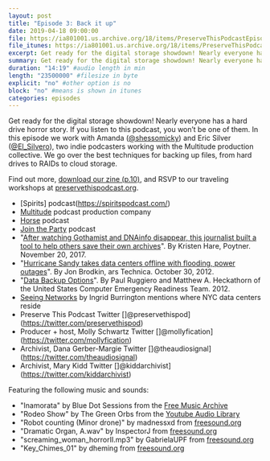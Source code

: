 ```yaml
---
layout: post
title: "Episode 3: Back it up"
date: 2019-04-18 09:00:00
file: https://ia801001.us.archive.org/18/items/PreserveThisPodcastEpisode3/PreserveThisPodcast_Episode3.mp3
file_itunes: https://ia801001.us.archive.org/18/items/PreserveThisPodcastEpisode3/PreserveThisPodcast_Episode3.mp3
excerpt: Get ready for the digital storage showdown! Nearly everyone has a hard drive horror story. If you listen to this podcast, you won’t be one of them. In this episode we work with Amanda McLoughlin and Eric Silver, two indie podcasters working with the Multitude production collective. We go over the best techniques for backing up files, from hard drives to RAIDs to cloud storage. Find out more, download our zine (p.10), and RSVP to our traveling workshops at [preservethispodcast.org].
summary: Get ready for the digital storage showdown! Nearly everyone has a hard drive horror story. If you listen to this podcast, you won’t be one of them. In this episode we work with Amanda McLoughlin and Eric Silver, two indie podcasters working with the Multitude production collective. We go over the best techniques for backing up files, from hard drives to RAIDs to cloud storage. Find out more, download our zine (p.10), and RSVP to our traveling workshops at [preservethispodcast.org].
duration: "14:19" #audio length in min
length: "23500000" #filesize in byte
explicit: "no" #other option is no
block: "no" #means is shown in itunes
categories: episodes
---
```


Get ready for the digital storage showdown! Nearly everyone has a hard drive horror story. If you listen to this podcast, you won’t be one of them. In this episode we work with Amanda  ([@shessomicky](https://twitter.com/shessomickey)) and Eric Silver ([@El_Silvero](https://twitter.com/El_Silvero)), two indie podcasters working with the Multitude production collective. We go over the best techniques for backing up files, from hard drives to RAIDs to cloud storage.

Find out more, [download our zine (p.10)](http://preservethispodcast.org/assets/PreserveThisPodcast_Zine_Online.pdf#page=10), and RSVP to our traveling workshops at [preservethispodcast.org](http://preservethispodcast.org/).

* [Spirits] podcast(https://spiritspodcast.com/)
* [Multitude](https://multitude.productions/) podcast production company
* [Horse](https://www.horsehoops.com/) podcast
* [Join the Party](https://www.jointhepartypod.com/) podcast
* "[After watching Gothamist and DNAinfo disappear, this journalist built a tool to help others save their own archives](https://www.poynter.org/tech-tools/2017/after-watching-gothamist-and-dnainfo-disappear-this-journalist-built-a-tool-to-help-others-save-their-own-archives/)". By Kristen Hare, Poytner. November 20, 2017.
* "[Hurricane Sandy takes data centers offline with flooding, power outages](https://arstechnica.com/information-technology/2012/10/hurricane-sandy-takes-data-centers-offline-with-flooding-power-outages/)". By Jon Brodkin, ars Technica. October 30, 2012.
* "[Data Backup Options](https://www.us-cert.gov/sites/default/files/publications/data_backup_options.pdf)". By Paul Ruggiero and Matthew A. Heckathorn of the United States Computer Emergency Readiness Team. 2012.
* [Seeing Networks](http://seeingnetworks.in/nyc/) by Ingrid Burrington mentions where NYC data centers reside
* Preserve This Podcast Twitter []@preservethispod](https://twitter.com/preservethispod)
* Producer + host, Molly Schwartz Twitter []@mollyfication](https://twitter.com/mollyfication)
* Archivist, Dana Gerber-Margie Twitter []@theaudiosignal](https://twitter.com/theaudiosignal)
* Archivist, Mary Kidd Twitter []@kiddarchivist](https://twitter.com/kiddarchivist)

Featuring the following music and sounds:

* "Inamorata" by Blue Dot Sessions from the [Free Music Archive](https://freemusicarchive.org/)
* "Rodeo Show" by The Green Orbs from the [Youtube Audio Library](https://www.youtube.com/audiolibrary/music?nv=1)
* "Robot counting (Minor drone)" by madnessxd from [freesound.org](https://freesound.org/)
* "Dramatic Organ, A.wav" by InspectorJ from [freesound.org](https://freesound.org/)
* "screaming_woman_horrorII.mp3" by GabrielaUPF from [freesound.org](https://freesound.org/)
* "Key_Chimes_01" by dheming from [freesound.org](https://freesound.org/)
